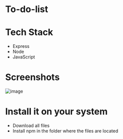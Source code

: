 # To-do-list

# Tech Stack
- Express 
- Node
- JavaScript

# Screenshots

![image](https://user-images.githubusercontent.com/51224831/223141228-2cad8937-5101-43cc-9e4f-92dc4975e5cc.png)

# Install it on your system

- Download all files
- Install npm in the folder where the files are located
